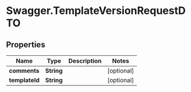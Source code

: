 # Swagger.TemplateVersionRequestDTO

## Properties
Name | Type | Description | Notes
------------ | ------------- | ------------- | -------------
**comments** | **String** |  | [optional] 
**templateId** | **String** |  | [optional] 



